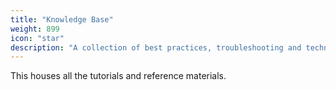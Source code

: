 ```yaml
---
title: "Knowledge Base"
weight: 899
icon: "star"
description: "A collection of best practices, troubleshooting and technical reference guides."
---
```


This houses all the tutorials and reference materials.
